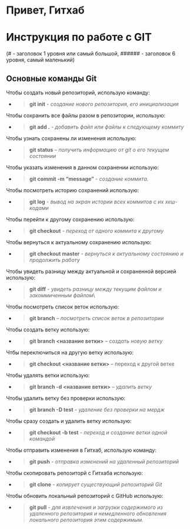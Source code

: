 # Привет, Гитхаб
# Инструкция по работе с GIT
(# - заголовок 1 уровня или самый большой, ###### - заголовок 6 уровня, самый маленький)
## Основные команды Git
Чтобы создать новый репозиторий, использую команду:
* > **git init** - *создание нового репозитория, его инициализация*

Чтобы сохранить все файлы разом в репозитории, использую:
* > **git add .** - *добавить файл или файлы к следующему коммиту*

Чтобы узнать сохранены ли изменения использую: 
* > **git status** – *получить информацию от git о его текущем состоянии*

Чтобы указать изменения в данном сохранении использую:
* > **git commit -m “message”** - *cоздание коммита.*

Чтобы посмотреть историю сохранений использую:
* > **git log** - *вывод на экран истории всех коммитов с их хеш-кодами*

Чтобы перейти к другому сохранению использую:
* > **git checkout** - *переход от одного коммита к другому*

Чтобы вернуться к актуальному сохранению использую:
* > **git checkout master** - *вернуться к актуальному состоянию и продолжить работу*

Чтобы увидеть разницу между актуальной и сохраненной версией использую:
* > **git diff** - *увидеть разницу между текущим файлом и закоммиченным файлом*\

Чтобы посмотреть список веток использую: 
* > **git branch** – *посмотреть список веток в репозитории*

Чтобы создать ветку использую:
* > **git branch <название ветки>** – *создать новую ветку*

Чтбы переключиться на другую ветку использую:
* > **git checkout <название ветки>** – переход к другой ветке

Чтобы удалять ветки использую:
* > **git branch -d <название ветки>** – *удалить ветку*

Чтобы удалить ветку без проверки использую:
* > **git branch -D test** - *удаление без проверки на мердж*

Чтобы сразу создать и удалить ветку использую:
* > **git checkout -b test** - *переход и создание ветки одной командой*

Чтобы отправить изменения в Гитхаб, использую команду:
* > **git push** - *отправка изменений на удаленный репозиторий* 

Чтобы скопировать репозиторй с Гитхаба использую:
* > **git clone** - *копирует существующий репозиторий Git*

Чтобы обновить локальный репозиторий с GitHub использую:
* > **git pull** - *для извлечения и загрузки содержимого из удаленного репозитория и немедленного обновления локального репозитория этим содержимым.*